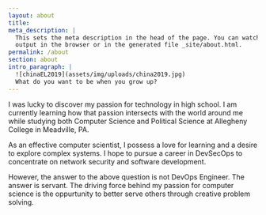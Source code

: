 ```yaml
---
layout: about
title:
meta_description: |
  This sets the meta description in the head of the page. You can watch the 
  output in the browser or in the generated file _site/about.html.
permalink: /about
section: about
intro_paragraph: |
  ![chinaEL2019](assets/img/uploads/china2019.jpg)
  What do you want to be when you grow up?
---
```

I was lucky to discover my passion for technology in high school.
I am currently learning how that passion intersects with the world around me
while studying both Computer Science and Political Science at Allegheny College in Meadville, PA.

As an effective computer scientist, I possess a love for learning and a desire to explore complex systems. I hope to pursue a career in DevSecOps to concentrate on network security and software development.

However, the answer to the above question is not DevOps Engineer. The answer is servant. The driving force behind my passion for computer science is the oppurtunity to better serve others through creative problem solving.
